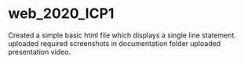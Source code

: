 # web_2020_ICP1
Created a simple basic html file which displays a single line statement. 
uploaded required screenshots in documentation folder
uploaded presentation video.
